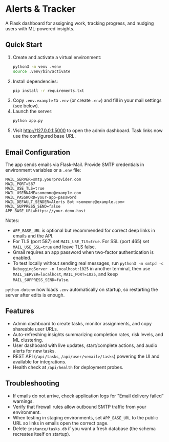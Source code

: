 # Alerts & Tracker

A Flask dashboard for assigning work, tracking progress, and nudging users with ML-powered insights.

## Quick Start

1. Create and activate a virtual environment:
   ```bash
   python3 -m venv .venv
   source .venv/bin/activate
   ```
2. Install dependencies:
   ```bash
   pip install -r requirements.txt
   ```
3. Copy `.env.example` to `.env` (or create `.env`) and fill in your mail settings (see below).
4. Launch the server:
   ```bash
   python app.py
   ```
5. Visit http://127.0.0.1:5000 to open the admin dashboard. Task links now use the configured base URL.

## Email Configuration

The app sends emails via Flask-Mail. Provide SMTP credentials in environment variables or a `.env` file:

```
MAIL_SERVER=smtp.yourprovider.com
MAIL_PORT=587
MAIL_USE_TLS=true
MAIL_USERNAME=someone@example.com
MAIL_PASSWORD=your-app-password
MAIL_DEFAULT_SENDER=Alerts Bot <someone@example.com>
MAIL_SUPPRESS_SEND=false
APP_BASE_URL=https://your-demo-host
```

Notes:
- `APP_BASE_URL` is optional but recommended for correct deep links in emails and the API.
- For TLS (port 587) set `MAIL_USE_TLS=true`. For SSL (port 465) set `MAIL_USE_SSL=true` and leave TLS false.
- Gmail requires an app password when two-factor authentication is enabled.
- To test locally without sending real messages, run `python3 -m smtpd -c DebuggingServer -n localhost:1025` in another terminal, then use `MAIL_SERVER=localhost`, `MAIL_PORT=1025`, and keep `MAIL_SUPPRESS_SEND=false`.

`python-dotenv` now loads `.env` automatically on startup, so restarting the server after edits is enough.

## Features

- Admin dashboard to create tasks, monitor assignments, and copy shareable user URLs.
- Auto-refreshing insights summarizing completion rates, risk levels, and ML clustering.
- User dashboard with live updates, start/complete actions, and audio alerts for new tasks.
- REST API (`/api/tasks`, `/api/user/<email>/tasks`) powering the UI and available for integrations.
- Health check at `/api/health` for deployment probes.

## Troubleshooting

- If emails do not arrive, check application logs for "Email delivery failed" warnings.
- Verify that firewall rules allow outbound SMTP traffic from your environment.
- When testing in staging environments, set `APP_BASE_URL` to the public URL so links in emails open the correct page.
- Delete `instance/tasks.db` if you want a fresh database (the schema recreates itself on startup).
